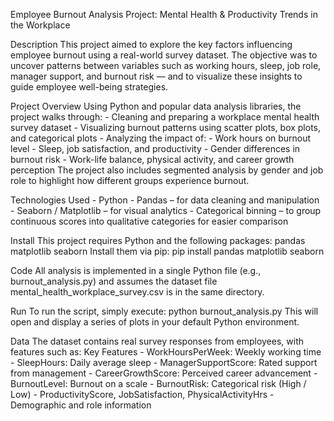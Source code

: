 Employee Burnout Analysis
Project: Mental Health & Productivity Trends in the Workplace


Description
This project aimed to explore the key factors influencing employee burnout using a real-world survey dataset. The objective was to uncover patterns between variables such as working hours, sleep, job role, manager support, and burnout risk — and to visualize these insights to guide employee well-being strategies.


Project Overview
Using Python and popular data analysis libraries, the project walks through:
    - Cleaning and preparing a workplace mental health survey dataset
    - Visualizing burnout patterns using scatter plots, box plots, and categorical plots
    - Analyzing the impact of:
        - Work hours on burnout level
        - Sleep, job satisfaction, and productivity
        - Gender differences in burnout risk
        - Work-life balance, physical activity, and career growth perception
The project also includes segmented analysis by gender and job role to highlight how different groups experience burnout.


Technologies Used
    - Python
    - Pandas – for data cleaning and manipulation
    - Seaborn / Matplotlib – for visual analytics
    - Categorical binning – to group continuous scores into qualitative categories for easier comparison


Install
This project requires Python and the following packages:
    pandas
    matplotlib
    seaborn
Install them via pip:
    pip install pandas matplotlib seaborn


Code
All analysis is implemented in a single Python file (e.g., burnout_analysis.py) and assumes the dataset file mental_health_workplace_survey.csv is in the same directory.


Run
To run the script, simply execute:
    python burnout_analysis.py
This will open and display a series of plots in your default Python environment.


Data
The dataset contains real survey responses from employees, with features such as:
    Key Features
        - WorkHoursPerWeek: Weekly working time
        - SleepHours: Daily average sleep
        - ManagerSupportScore: Rated support from management
        - CareerGrowthScore: Perceived career advancement
        - BurnoutLevel: Burnout on a scale
        - BurnoutRisk: Categorical risk (High / Low)
        - ProductivityScore, JobSatisfaction, PhysicalActivityHrs
        - Demographic and role information
